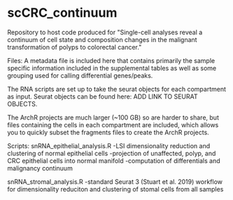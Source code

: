 # scCRC_continuum

Repository to host code produced for "Single-cell analyses reveal a continuum of cell state and composition changes in the malignant transformation of polyps to colorectal cancer." 

Files:
A metadata file is included here that contains primarily the sample specific information included in the supplemental tables as well as some grouping used for calling differential genes/peaks.

The RNA scripts are set up to take the seurat objects for each compartment as input. Seurat objects can be found here: ADD LINK TO SEURAT OBJECTS. 

The ArchR projects are much larger (~100 GB) so are harder to share, but files containing the cells in each compartment are included, which allows you to quickly subset the fragments files to create the ArchR projects.

Scripts:
snRNA_epithelial_analysis.R
-LSI dimensionality reduction and clustering of normal epithelial cells
-projection of unaffected, polyp, and CRC epithelial cells into normal manifold
-computation of differentials and malignancy continuum

snRNA_stromal_analysis.R
-standard Seurat 3 (Stuart et al. 2019) workflow for dimensionality reduciton and clustering of stomal cells from all samples
